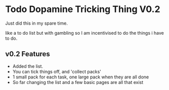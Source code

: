 # Todo Dopamine Tricking Thing V0.2

Just did this in my spare time.

like a to do list but with gambling so I am incentivised to do the things i have to do.

## v0.2 Features

- Added the list.
- You can tick things off, and 'collect packs'
- 1 small pack for each task, one large pack when they are all done
- So far changing the list and a few basic pages are all that exist
